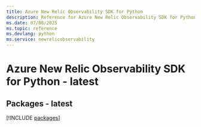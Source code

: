 ```yaml
---
title: Azure New Relic Observability SDK for Python
description: Reference for Azure New Relic Observability SDK for Python
ms.date: 07/08/2025
ms.topic: reference
ms.devlang: python
ms.service: newrelicobservability
---
```

# Azure New Relic Observability SDK for Python - latest
## Packages - latest
[!INCLUDE [packages](new-relic-observability-index.md)]